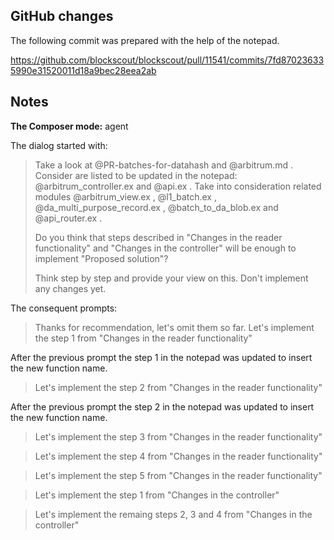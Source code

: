 ## GitHub changes

The following commit was prepared with the help of the notepad.

https://github.com/blockscout/blockscout/pull/11541/commits/7fd870236335990e31520011d18a9bec28eea2ab

## Notes

**The Composer mode:** agent

The dialog started with:

> Take a look at @PR-batches-for-datahash  and @arbitrum.md . Consider are listed to be updated in the notepad: @arbitrum_controller.ex and @api.ex . Take into consideration related modules @arbitrum_view.ex , @l1_batch.ex , @da_multi_purpose_record.ex , @batch_to_da_blob.ex and @api_router.ex .
> 
> Do you think that steps described in "Changes in the reader functionality" and "Changes in the controller" will be enough to implement "Proposed solution"?
> 
> Think step by step and provide your view on this. Don't implement any changes yet. 

The consequent prompts:

> Thanks for recommendation, let's omit them so far. Let's implement the step 1 from "Changes in the reader functionality"

After the previous prompt the step 1 in the notepad was updated to insert the new function name.

> Let's implement the step 2 from "Changes in the reader functionality"

After the previous prompt the step 2 in the notepad was updated to insert the new function name.

> Let's implement the step 3 from "Changes in the reader functionality"

> Let's implement the step 4 from "Changes in the reader functionality"

> Let's implement the step 5 from "Changes in the reader functionality"

> Let's implement the step 1 from "Changes in the controller"

> Let's implement the remaing steps 2, 3 and 4 from "Changes in the controller"
